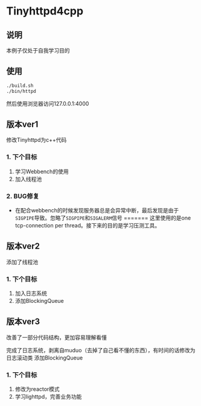 # Tinyhttpd4cpp
## 说明
本例子仅处于自我学习目的
## 使用
```bash
./build.sh
./bin/httpd
```
然后使用浏览器访问127.0.0.1:4000
## 版本ver1
修改Tinyhttpd为c++代码

### 1. 下个目标
1. 学习Webbench的使用
2. 加入线程池

### 2. BUG修复
* 在配合webbench的时候发现服务器总是会异常中断，最后发现是由于`SIGPIPE`导致。忽略了`SIGPIPE`和`SIGALERM`信号
=======
这里使用的是one tcp-connection per thread。接下来的目的是学习压测工具。

## 版本ver2
添加了线程池

### 1. 下个目标
1. 加入日志系统
2. 添加BlockingQueue

## 版本ver3
改善了一部分代码结构，更加容易理解看懂

完成了日志系统，剥离自muduo（去掉了自己看不懂的东西），有时间的话修改为日志滚动类
添加BlockingQueue

### 1. 下个目标
1. 修改为reactor模式
2. 学习lighttpd，完善业务功能
